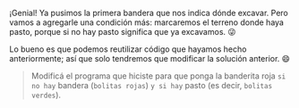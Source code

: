 <gs-attire attire-url="https://raw.githubusercontent.com/MumukiProject/mumuki-guia-gobstones-expresiones-kids/master/assets/attires/config_1534261073557.json"></gs-attire>

<gs-toolbox toolbox-url="https://raw.githubusercontent.com/MumukiProject/mumuki-guia-gobstones-expresiones-kids/master/assets/toolbox.xml">
</gs-toolbox>
 
¡Genial! Ya pusimos la primera bandera que nos indica dónde excavar. Pero vamos a agregarle una condición más: marcaremos el terreno donde haya pasto, porque si no hay pasto significa que ya excavamos. :stuck_out_tongue_winking_eye:

Lo bueno es que podemos reutilizar código que hayamos hecho anteriormente; así que solo tendremos que modificar la solución anterior. :smile:

> Modificá el programa que hiciste para que ponga la banderita roja `si no hay` bandera (`bolitas rojas`) `y si hay` pasto (es decir, `bolitas verdes`).
